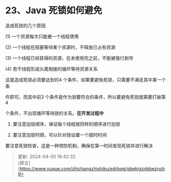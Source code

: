 # 23、Java 死锁如何避免

造成死锁的几个原因



(1) 一个资源每次只能被一个线程使用



(2) 一个线程在阻塞等待某个资源时，不释放已占有资源



(3) 一个线程已经获得的资源，在未使用完之前，不能被强行剥夺



(4) 若干线程形成头尾相接的循环等待资源关系



这是造成死锁必须要达到的4 个条件，如果要避免死锁，只需要不满足其中某一个条

件即可。而其中前3 个条件是作为锁要符合的条件，所以要避免死锁就需要打破第4

个条件，不出现循环等待锁的关系。**在开发过程中**

1. 要注意加锁顺序，保证每个线程按同样的顺序进行加锁



2. 要注意加锁时限，可以针对锁设置一个超时时间



要注意死锁检查，这是一种预防机制，确保在第一时间发现死锁并进行解决



> 更新: 2024-04-30 18:42:32  
> [原文](https://www.yuque.com/zhichangzhishiku/edrbqg/gbekigznbbeznoh9>